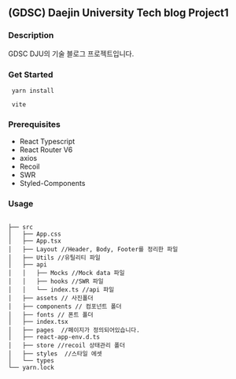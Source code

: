## (GDSC) Daejin University Tech blog Project1

### Description

GDSC DJU의 기술 블로그 프로젝트입니다.

### Get Started

```shell
 yarn install
```

```shell
 vite
```

### Prerequisites

- React Typescript
- React Router V6
- axios
- Recoil
- SWR
- Styled-Components

### Usage

```angular2html

├── src
│   ├── App.css
│   ├── App.tsx
│   ├── Layout //Header, Body, Footer를 정리한 파일
│   ├── Utils //유틸리티 파일
│   ├── api
│   │   ├── Mocks //Mock data 파일
│   │   ├── hooks //SWR 파일
│   │   └── index.ts //api 파일
│   ├── assets // 사진폴더
│   ├── components // 컴포넌트 폴더
│   ├── fonts // 폰트 폴더
│   ├── index.tsx
│   ├── pages  //페이지가 정의되어있습니다.
│   ├── react-app-env.d.ts
│   ├── store //recoil 상태관리 폴더
│   ├── styles  //스타일 에셋
│   └── types
└── yarn.lock
```

